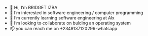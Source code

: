 - 👋 Hi, I’m BRIDGET IZBA
- 👀 I’m interested in software engineering / computer programming
- 🌱 I’m currently learning software engineering at Alx
- 💞️ I’m looking to collaborate on bulding an operating system
- 📫 you can reach me on +2349137120296-whatsapp 

<!---
misschiiff/misschiiff is a ✨ special ✨ repository because its `README.md` (this file) appears on your GitHub profile.
You can click the Preview link to take a look at your changes.
--->
